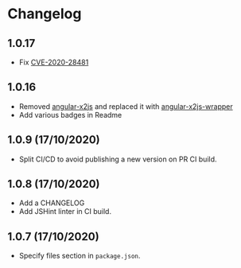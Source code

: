 # Changelog

## 1.0.17
* Fix [CVE-2020-28481](https://github.com/advisories/GHSA-fxwf-4rqh-v8g3)

## 1.0.16
* Removed [angular-x2js](https://github.com/cesarbarone/angular-x2js) and replaced it with [angular-x2js-wrapper](https://github.com/FrequentlyMissedDeadlines/angular-x2js-wrapper#readme)
* Add various badges in Readme

## 1.0.9 (17/10/2020)
* Split CI/CD to avoid publishing a new version on PR CI build.

## 1.0.8 (17/10/2020)
* Add a CHANGELOG
* Add JSHint linter in CI build.

## 1.0.7 (17/10/2020)
* Specify files section in `package.json`. 
